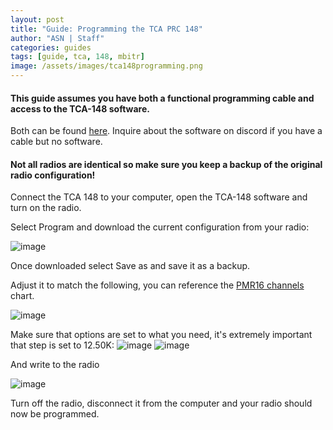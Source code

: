 ```yaml
---
layout: post
title: "Guide: Programming the TCA PRC 148"
author: "ASN | Staff"
categories: guides
tags: [guide, tca, 148, mbitr]
image: /assets/images/tca148programming.png
---
```


#### This guide assumes you have both a functional programming cable and access to the TCA-148 software. 
Both can be found [here](http://www.px-airsoft.com/showroom/model/T0002/templateProductDetails.do?ParentId=1324666353492015337%C2%A4tPage=1&editCurrentLanguage=1213907847692&webId=1213907847691&productId=1643131950020709686).
Inquire about the software on discord if you have a cable but no software.

#### Not all radios are identical so make sure you keep a backup of the original radio configuration!


Connect the TCA 148 to your computer, open the TCA-148 software and turn on the radio.

Select Program and download the current configuration from your radio:

![image](https://user-images.githubusercontent.com/25975089/153443244-f16ac474-c008-4bc1-b1a2-37ce6f63d2ac.png)

Once downloaded select Save as and save it as a backup.


Adjust it to match the following, you can reference the [PMR16 channels](446-channels) chart.

![image](https://user-images.githubusercontent.com/25975089/153444158-bd584dec-0070-4d92-887f-126600ce7da5.png)

Make sure that options are set to what you need, it's extremely important that step is set to 12.50K:
![image](https://user-images.githubusercontent.com/25975089/153642830-98129ce3-f8e2-42cf-a0c6-089178188a50.png)
![image](https://user-images.githubusercontent.com/25975089/153643094-28d7bc13-21cd-433e-bcd7-0a47d0628841.png)


And write to the radio

![image](https://user-images.githubusercontent.com/25975089/153444455-3f6e8137-8b87-4f66-8c5d-031dd7776514.png)

Turn off the radio, disconnect it from the computer and your radio should now be programmed.

